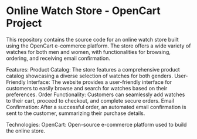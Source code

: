 # Online Watch Store - OpenCart Project
This repository contains the source code for an online watch store built using the OpenCart e-commerce platform. The store offers a wide variety of watches for both men and women, with functionalities for browsing, ordering, and receiving email confirmation.

Features:
Product Catalog: The store features a comprehensive product catalog showcasing a diverse selection of watches for both genders.
User-Friendly Interface: The website provides a user-friendly interface for customers to easily browse and search for watches based on their preferences.
Order Functionality: Customers can seamlessly add watches to their cart, proceed to checkout, and complete secure orders.
Email Confirmation: After a successful order, an automated email confirmation is sent to the customer, summarizing their purchase details.

Technologies:
OpenCart: Open-source e-commerce platform used to build the online store.
